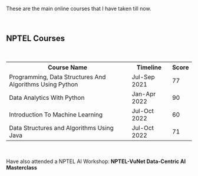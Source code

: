 <html>
<body>
<p>These are the main online courses that I have taken till now.</p>
<br>
<h2>NPTEL Courses</h2>
<br>
<table>
<tr>
<th>
Course Name
</th>
<th>Timeline</th>
<th>Score</th>
</tr>
<tr>
<td>Programming, Data Structures And Algorithms Using Python</td>
<td>Jul-Sep 2021</td>
<td>77</td>
</tr>
<tr>
<td>Data Analytics With Python</td>
<td>Jan-Apr 2022</td>
<td>90</td>
</tr>
<tr>
<td>Introduction To Machine Learning</td>
<td>Jul-Oct 2022</td>
<td>60</td>
</tr>
<tr>
<td>Data Structures and Algorithms Using Java</td>
<td>Jul-Oct 2022</td>
<td>71</td>
</tr>
</table>
<br>
  <p>Have also attended a NPTEL AI Workshop:<b> NPTEL-VuNet Data-Centric AI Masterclass</b></p>
</body>
</html>
